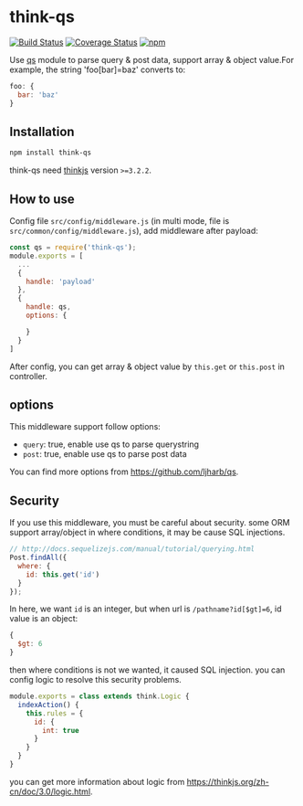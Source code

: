 # think-qs

[![Build Status](https://travis-ci.org/thinkjs/think-qs.svg?branch=master)](https://travis-ci.org/thinkjs/think-qs)
[![Coverage Status](https://coveralls.io/repos/github/thinkjs/think-qs/badge.svg)](https://coveralls.io/github/thinkjs/think-qs)
[![npm](https://img.shields.io/npm/v/think-qs.svg)](https://www.npmjs.com/package/think-qs)

Use [qs](https://github.com/ljharb/qs) module to parse query & post data, support array & object value.For example, the string 'foo[bar]=baz' converts to: 

```js
foo: {
  bar: 'baz'
}
```


## Installation

```sh
npm install think-qs
```

think-qs need [thinkjs](https://github.com/thinkjs/thinkjs) version `>=3.2.2`.

## How to use

Config file `src/config/middleware.js` (in multi mode, file is `src/common/config/middleware.js`), add middleware after payload:

```js
const qs = require('think-qs');
module.exports = [
  ...
  {
    handle: 'payload'
  },
  {
    handle: qs,
    options: {

    }
  }
]
```

After config, you can get array & object value by `this.get` or `this.post` in controller.

## options

This middleware support follow options:

* `query`: true, enable use qs to parse querystring
* `post`: true, enable use qs to parse post data

You can find more options from https://github.com/ljharb/qs.

## Security

If you use this middleware, you must be careful about security. some ORM support array/object in where conditions, it may be cause SQL injections.

```js
// http://docs.sequelizejs.com/manual/tutorial/querying.html
Post.findAll({
  where: {
    id: this.get('id')
  }
});
```
In here, we want `id` is an integer, but when url is `/pathname?id[$gt]=6`, id value is an object:

```js
{
  $gt: 6
}
```

then where conditions is not we wanted, it caused SQL injection. you can config logic to resolve this security problems.

```js
module.exports = class extends think.Logic {
  indexAction() {
    this.rules = {
      id: {
        int: true
      }
    }
  }
}
```
you can get more information about logic from https://thinkjs.org/zh-cn/doc/3.0/logic.html.
